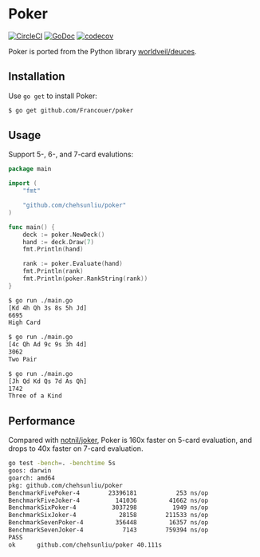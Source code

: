# Poker

[![CircleCI](https://circleci.com/gh/chehsunliu/poker/tree/master.svg?style=shield&circle-token=abebd63b852ce8ecdcdf3f7e597be743d07402e4)](https://circleci.com/gh/chehsunliu/poker/tree/master) [![GoDoc](https://godoc.org/github.com/chehsunliu/poker?status.svg)](https://godoc.org/github.com/chehsunliu/poker) [![codecov](https://codecov.io/gh/chehsunliu/poker/branch/master/graph/badge.svg)](https://codecov.io/gh/chehsunliu/poker)

Poker is ported from the Python library [worldveil/deuces](https://github.com/worldveil/deuces).

## Installation

Use `go get` to install Poker:

```sh
$ go get github.com/Francouer/poker
```

## Usage

Support 5-, 6-, and 7-card evalutions:

```go
package main

import (
	"fmt"

	"github.com/chehsunliu/poker"
)

func main() {
	deck := poker.NewDeck()
	hand := deck.Draw(7)
	fmt.Println(hand)

	rank := poker.Evaluate(hand)
	fmt.Println(rank)
	fmt.Println(poker.RankString(rank))
}
```

```sh
$ go run ./main.go
[Kd 4h Qh 3s 8s 5h Jd]
6695
High Card

$ go run ./main.go
[4c Qh Ad 9c 9s 3h 4d]
3062
Two Pair

$ go run ./main.go
[Jh Qd Kd Qs 7d As Qh]
1742
Three of a Kind
```

## Performance

Compared with [notnil/joker](https://github.com/notnil/joker), Poker is 160x faster on 5-card evaluation, and drops to 40x faster on 7-card evaluation.

```sh
go test -bench=. -benchtime 5s
goos: darwin
goarch: amd64
pkg: github.com/chehsunliu/poker
BenchmarkFivePoker-4    	23396181	       253 ns/op
BenchmarkFiveJoker-4    	  141036	     41662 ns/op
BenchmarkSixPoker-4     	 3037298	      1949 ns/op
BenchmarkSixJoker-4     	   28158	    211533 ns/op
BenchmarkSevenPoker-4   	  356448	     16357 ns/op
BenchmarkSevenJoker-4   	    7143	    759394 ns/op
PASS
ok  	github.com/chehsunliu/poker	40.111s
```
